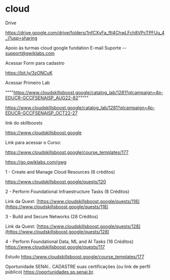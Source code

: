 # cloud

Drive    

https://drive.google.com/drive/folders/1nfCXyFa_ftI4ChwLFch8VPcTPFUu_4_j?usp=sharing

Apoio às turmas cloud google fundation
E-mail Suporte  --  support@qwiklabs.com

Acessar Form para cadastro

https://bit.ly/3zONCuK



Acessar Primeiro Lab

""""https://www.cloudskillsboost.google/catalog_lab/1281?qlcampaign=4p-EDUCR-GCCFSENAISP_AUG22-82"""""

https://www.cloudskillsboost.google/catalog_lab/1281?qlcampaign=4p-EDUCR-GCCFSENAISP_OCT22-27


link do skillboosts

https://www.cloudskillsboost.google



Link para acessar o Curso:

https://www.cloudskillsboost.google/course_templates/177

https://go.qwiklabs.com/gwg



1 - Create and Manage Cloud Resources (6 créditos)

https://www.cloudskillsboost.google/quests/120


2 - Perform Foundational Infraestructure Tasks (8 Créditos)

Link da Quest: [https://www.cloudskillsboost.google/quests/118](https://www.cloudskillsboost.google/quests/118)



3 - Build and Secure Networks (28 Créditos)

Link da Quest: [https://www.cloudskillsboost.google/quests/128](https://www.cloudskillsboost.google/quests/128)



4 -  Perform Foundational Data, ML and AI Tasks (16 Créditos)
 https://www.cloudskillsboost.google/quests/117 


Estudo 
https://www.cloudskillsboost.google/course_templates/177




Oportunidade SENAI.. CADASTRE suas certificações (ou link de perfil público)
 https://oportunidades.sp.senai.br.
